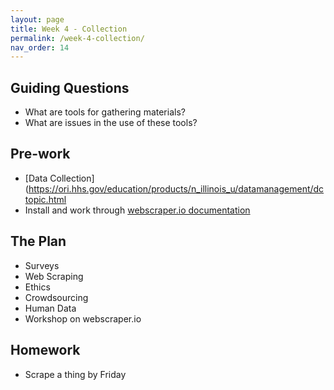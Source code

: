 ```yaml
---
layout: page
title: Week 4 - Collection
permalink: /week-4-collection/
nav_order: 14
---
```


## Guiding Questions

* What are tools for gathering materials?
* What are issues in the use of these tools?

## Pre-work

* [Data Collection](https://ori.hhs.gov/education/products/n_illinois_u/datamanagement/dctopic.html
* Install and work through [webscraper.io documentation](https://webscraper.io/how-to-videos)


## The Plan

* Surveys
* Web Scraping
* Ethics
* Crowdsourcing
* Human Data
* Workshop on webscraper.io

## Homework

* Scrape a thing by Friday


